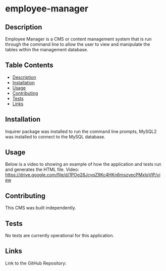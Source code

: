 # employee-manager

## Description
Employee Manager is a CMS or content management system that is run through the command line to allow the user to view and manipulate the tables within the management database.

## Table Contents
- [Description](#description)
- [Installation](#installation)
- [Usage](#usage)
- [Contributing](#contributing)
- [Tests](#tests)
- [Links](#links)

## Installation

Inquirer package was installed to run the command line prompts, MySQL2 was installed to connect to the MySQL database.

## Usage
Below is a video to showing an example of how the application and tests run and generates the HTML file. Video:
https://drive.google.com/file/d/1POg28JcyqZ9Kc4HKn6mszyecPMxIqVlP/view

## Contributing
This CMS was built independently.

## Tests
No tests are currently operational for this application.

## Links

Link to the GitHub Repository: 
